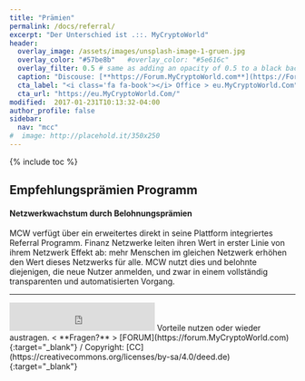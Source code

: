 ```yaml
---
title: "Prämien"
permalink: /docs/referral/
excerpt: "Der Unterschied ist .::. MyCryptoWorld"
header:
  overlay_image: /assets/images/unsplash-image-1-gruen.jpg
  overlay_color: "#57be8b"   #overlay_color: "#5e616c"
  overlay_filter: 0.5 # same as adding an opacity of 0.5 to a black background
  caption: "Discouse: [**https://Forum.MyCryptoWorld.com**](https://Forum.MyCryptoWorld.com){:target='_blank'}"
  cta_label: "<i class='fa fa-book'></i> Office > eu.MyCryptoWorld.Com"
  cta_url: "https://eu.MyCryptoWorld.Com/"
modified:  2017-01-231T10:13:32-04:00
author_profile: false
sidebar:
  nav: "mcc"
#  image: http://placehold.it/350x250
---
```

{% include toc %}

## Empfehlungsprämien Programm 

#### Netzwerkwachstum durch Belohnungsprämien

MCW verfügt über ein erweitertes direkt in seine Plattform integriertes Referral Programm. Finanz Netzwerke leiten ihren Wert in erster Linie von ihrem Netzwerk Effekt ab: mehr Menschen im gleichen Netzwerk erhöhen den Wert dieses Netzwerks für alle. MCW nutzt dies und belohnte diejenigen, die neue Nutzer anmelden, und zwar in einem vollständig transparenten und automatisierten Vorgang. 

---
<iframe class="ktv2" src="https://klicktipp.s3.amazonaws.com/userimages/27858/forms/59928/1dw8zmpxz8z84a3.html" 
style="position:relative;display:inline-block;border:none;background:transparent none no-repeat scroll 0 0;margin:0;" width="256" height="50" scrolling="no"></iframe> 
Vorteile nutzen oder wieder austragen.  < **Fragen?** > [FORUM](https://forum.MyCryptoWorld.com){:target="_blank"} / Copyright: [CC](https://creativecommons.org/licenses/by-sa/4.0/deed.de){:target="_blank"}
